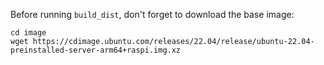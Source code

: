Before running `build_dist`, don't forget to download the base image:

    cd image    
    wget https://cdimage.ubuntu.com/releases/22.04/release/ubuntu-22.04-preinstalled-server-arm64+raspi.img.xz